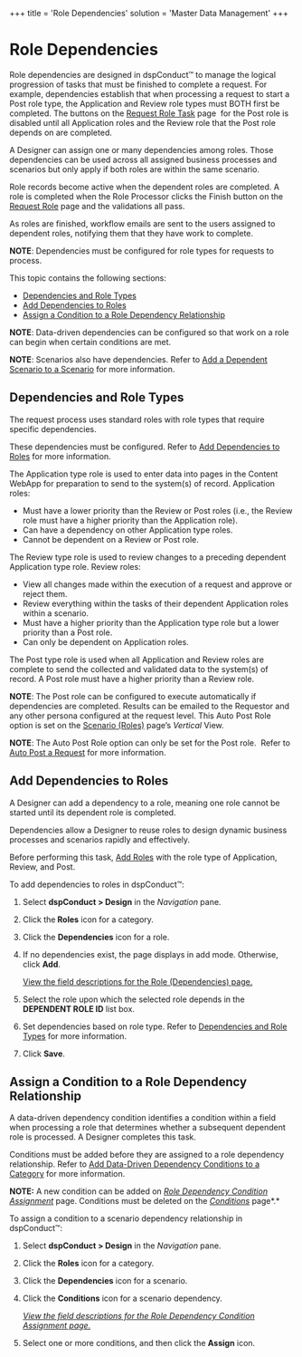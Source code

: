 +++
title = 'Role Dependencies'
solution = 'Master Data Management'
+++

# Role Dependencies

Role dependencies are designed in dspConduct™ to manage the logical
progression of tasks that must be finished to complete a request. For
example, dependencies establish that when processing a request to start
a Post role type, the Application and Review role types must BOTH first
be completed. The buttons on the [Request Role
Task](../Page_Desc/Request_Role_Task) page  for the Post role is
disabled until all Application roles and the Review role that the Post
role depends on are completed.

A Designer can assign one or many dependencies among roles. Those
dependencies can be used across all assigned business processes and
scenarios but only apply if both roles are within the same scenario.  

Role records become active when the dependent roles are completed. A
role is completed when the Role Processor clicks the Finish button on
the [Request Role](../Page_Desc/Request_Role_H) page and the
validations all pass.

As roles are finished, workflow emails are sent to the users assigned to
dependent roles, notifying them that they have work to complete.

**NOTE**: Dependencies must be configured for role types for requests to
process.

This topic contains the following sections:

  - [Dependencies and Role Types](#Dependencies_and_Role_Types)
  - [Add Dependencies to Roles](#Add_Dependencies_to_Roles)
  - [Assign a Condition to a Role Dependency
    Relationship](#Assign_a_Condition_to_a_Role_Dependency_Relationship)

**NOTE**: Data-driven dependencies can be configured so that work on a
role can begin when certain conditions are met.

<span style="font-weight: bold;">NOTE</span>: Scenarios also have
dependencies. Refer to [Add a Dependent Scenario to a
Scenario](Add_a_Dependent_Scenario) for more
information.

## <span id="Dependencies_and_Role_Types"></span>Dependencies and Role Types

The request process uses standard roles with role types that require
specific dependencies.

These dependencies must be configured. Refer to [Add Dependencies to
Roles](#Add_Dependencies_to_Roles) for more information.

The Application type role is used to enter data into pages in the
Content WebApp for preparation to send to the system(s) of record.
Application roles:

  - Must have a lower priority than the Review or Post roles (i.e., the
    Review role must have a higher priority than the Application role).
  - Can have a dependency on other Application type roles.
  - Cannot be dependent on a Review or Post role.  

The Review type role is used to review changes to a preceding dependent
Application type role. Review roles:

  - View all changes made within the execution of a request and approve
    or reject them.  
  - Review everything within the tasks of their dependent Application
    roles within a scenario.
  - Must have a higher priority than the Application type role but a
    lower priority than a Post role.
  - Can only be dependent on Application roles.

The Post type role is used when all Application and Review roles are
complete to send the collected and validated data to the system(s) of
record. A Post role must have a higher priority than a Review role.

<span style="font-weight: bold;">NOTE</span>: The Post role can be
configured to execute automatically if dependencies are completed.
Results can be emailed to the Requestor and any other persona configured
at the request level. This Auto Post Role option is set on the [Scenario
(Roles)](../Page_Desc/Scenarios_Roles_H) page’s
<span style="font-style: italic;">Vertical</span> View.

<span style="font-weight: bold;">NOTE</span>: The Auto Post Role option
can only be set for the Post role.  Refer to [Auto Post a
Request](Post_a_Request#Auto_Post_a_Request) for more information.

## <span id="Add_Dependencies_to_Roles"></span>Add Dependencies to Roles

A Designer can add a dependency to a role, meaning one role cannot be
started until its dependent role is completed.

Dependencies allow a Designer to reuse roles to design dynamic business
processes and scenarios rapidly and effectively.

Before performing this task, [Add Roles](Add_a_Role) with the role
type of Application, Review, and Post.  

To add dependencies to roles in dspConduct™:

1.  Select <span style="font-weight: bold;">dspConduct \> Design</span>
    in the <span style="font-style: italic;">Navigation</span> pane.

2.  Click the<span style="font-weight: bold;"> Roles</span> icon for a
    category.

3.  Click the <span style="font-weight: bold;">Dependencies</span> icon
    for a role.

4.  If no dependencies exist, the page displays in add mode. Otherwise,
    click <span style="font-weight: bold;">Add</span>.
    
    [View the field descriptions for the Role (Dependencies)
    page.](../Page_Desc/Role_Dependencies)

5.  Select the role upon which the selected role depends in the
    <span style="font-weight: bold;">DEPENDENT ROLE ID</span> list box.

6.  Set dependencies based on role type. Refer to [Dependencies and Role
    Types](Role_Dependencies#Dependencies_and_Role_Types) for more
    information.

7.  Click
<span style="font-weight: bold;">Save</span>.

## <span id="Assign_a_Condition_to_a_Role_Dependency_Relationship"></span>Assign a Condition to a Role Dependency Relationship

A data-driven dependency condition identifies a condition within a field
when processing a role that determines whether a subsequent dependent
role is processed. A Designer completes this task.

Conditions must be added before they are assigned to a role dependency
relationship. Refer to [Add Data-Driven Dependency Conditions to a
Category](Add_Data_Driven_Dependency_Conditions) for more
information.

**NOTE:** A new condition can be added on *[Role Dependency Condition
Assignment](../Page_Desc/Role_Depend_Cond_Assin_Page)* page.
Conditions must be deleted on the
*[Conditions](../Page_Desc/Conditions)* page*.*

To assign a condition to a scenario dependency relationship in
dspConduct™:

1.  Select <span style="font-weight: bold;">dspConduct \>
    </span>**Design** in the *Navigation* pane.

2.  Click the **Roles** icon for a category.

3.  Click the **Dependencies** icon for a scenario.

4.  Click the **Conditions** icon for a scenario dependency.
    
    *[View the field descriptions for the Role Dependency Condition
    Assignment page.](../Page_Desc/Role_Depend_Cond_Assin_Page)*

5.  Select one or more conditions, and then click the **Assign** icon.
